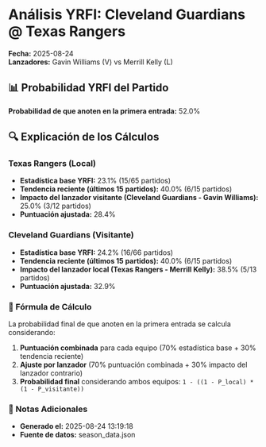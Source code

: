 # Análisis YRFI: Cleveland Guardians @ Texas Rangers

**Fecha:** 2025-08-24  
**Lanzadores:** Gavin Williams (V) vs Merrill Kelly (L)

## 📊 Probabilidad YRFI del Partido

**Probabilidad de que anoten en la primera entrada:** 52.0%

## 🔍 Explicación de los Cálculos

### Texas Rangers (Local)
- **Estadística base YRFI:** 23.1% (15/65 partidos)
- **Tendencia reciente (últimos 15 partidos):** 40.0% (6/15 partidos)
- **Impacto del lanzador visitante (Cleveland Guardians - Gavin Williams):** 25.0% (3/12 partidos)
- **Puntuación ajustada:** 28.4%

### Cleveland Guardians (Visitante)
- **Estadística base YRFI:** 24.2% (16/66 partidos)
- **Tendencia reciente (últimos 15 partidos):** 40.0% (6/15 partidos)
- **Impacto del lanzador local (Texas Rangers - Merrill Kelly):** 38.5% (5/13 partidos)
- **Puntuación ajustada:** 32.9%

### 📝 Fórmula de Cálculo

La probabilidad final de que anoten en la primera entrada se calcula considerando:
1. **Puntuación combinada** para cada equipo (70% estadística base + 30% tendencia reciente)
2. **Ajuste por lanzador** (70% puntuación combinada + 30% impacto del lanzador contrario)
3. **Probabilidad final** considerando ambos equipos: `1 - ((1 - P_local) * (1 - P_visitante))`

### 📌 Notas Adicionales

- **Generado el:** 2025-08-24 13:19:18
- **Fuente de datos:** season_data.json
